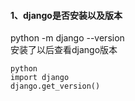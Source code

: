 #### 1、django是否安装以及版本
  python -m django --version  
安装了以后查看django版本  
```
python
import django
django.get_version()
```
